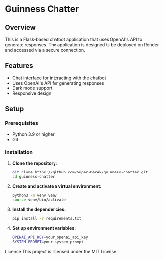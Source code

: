 # Guinness Chatter

## Overview

This is a Flask-based chatbot application that uses OpenAI's API to generate responses. The application is designed to be deployed on Render and accessed via a secure connection.

## Features

- Chat interface for interacting with the chatbot
- Uses OpenAI's API for generating responses
- Dark mode support
- Responsive design

## Setup

### Prerequisites

- Python 3.9 or higher
- Git

### Installation

1. **Clone the repository:**

   ```bash
   git clone https://github.com/Super-Derek/guinness-chatter.git
   cd guinness-chatter

2. **Create and activate a virtual environment:**

   ```bash
   python3 -m venv venv
   source venv/bin/activate

3. **Install the dependencies:**

   ```bash
   pip install -r requirements.txt

4. **Set up environment variables:**

   ```bash
   OPENAI_API_KEY=your_openai_api_key
   SYSTEM_PROMPT=your_system_prompt

License
This project is licensed under the MIT License.
